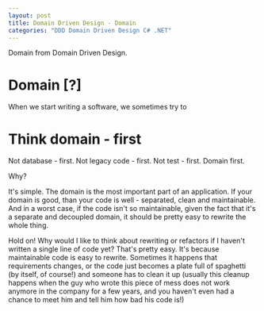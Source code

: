 ```yaml
---
layout: post
title: Domain Driven Design - Domain
categories: "DDD Domain Driven Design C# .NET"
---
```


Domain from Domain Driven Design.

# Domain [?]

When we start writing a software, we sometimes try to 

# Think domain - first

Not database - first. Not legacy code - first. Not test - first. Domain first.

Why?

It's simple. The domain is the most important part of an application. If your domain is good, than your code is well - separated, clean and maintainable. And in a worst case, if the code isn't so maintainable, given the fact that it's a separate and decoupled domain, it should be pretty easy to rewrite the whole thing.

Hold on! Why would I like to think about rewriting or refactors if I haven't written a single line of code yet? That's pretty easy. It's because maintainable code is easy to rewrite. Sometimes it happens that requirements changes, or the code just becomes a plate full of spaghetti (by itself, of course!) and someone has to clean it up (usually this cleanup happens when the guy who wrote this piece of mess does not work anymore in the company for a few years, and you haven't even had a chance to meet him and tell him how bad his code is!)
